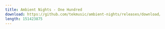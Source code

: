 ```yaml
---
title: Ambient Nights - One Hundred
download: https://github.com/tekmusic/ambient-nights/releases/download/1/Ambient.Nights.-.One.Hundred.mp3
length: 151423875
---
```

